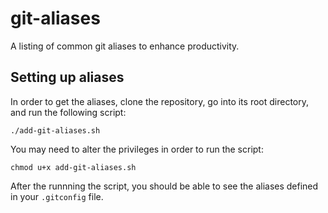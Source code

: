 # git-aliases

 A listing of common git aliases to enhance productivity.

 ## Setting up aliases

 In order to get the aliases, clone the repository, go into its root directory, and run the following script:

 `./add-git-aliases.sh`

 You may need to alter the privileges in order to run the script:

 `chmod u+x add-git-aliases.sh`

 After the runnning the script, you should be able to see the aliases defined in your `.gitconfig` file.
